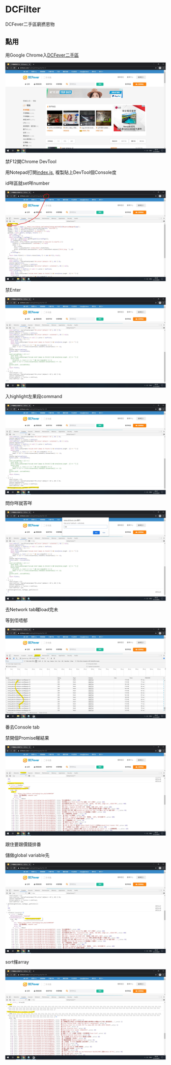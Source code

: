 # DCFilter
DCFever二手區窮撚恩物

## 點用

用Google Chrome入[DCFever二手區](https://www.dcfever.com/trading/index.php)

![](./10.jpg)

禁F12開Chrome DevTool

用Notepad打開[index.js](./index.js), 複製貼上DevTool個Console度

id咩區就set咩number

![](./15.jpg)

禁Enter

![](./20.jpg)

入highlight左果段command

![](./30.jpg)

問你咩就答咩

![](./40.jpg)

去Network tab睇load完未

等到佢唔郁

![](./50.jpg)

番去Console tab

禁開個Promise睇結果

![](./60.jpg)

跟住要跟價錢排番

儲做global variable先

![](./70.jpg)

sort條array

![](./80.jpg)
